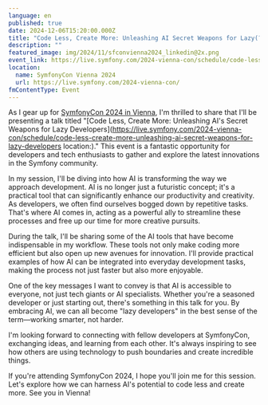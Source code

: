 ```yaml
---
language: en
published: true
date: 2024-12-06T15:20:00.000Z
title: "Code Less, Create More: Unleashing AI Secret Weapons for Lazy(?) Developers!"
description: ""
featured_image: img/2024/11/sfconvienna2024_linkedin@2x.png
event_link: https://live.symfony.com/2024-vienna-con/schedule/code-less-create-more-unleashing-ai-secret-weapons-for-lazy-developers
location:
  name: SymfonyCon Vienna 2024
  url: https://live.symfony.com/2024-vienna-con/
fmContentType: Event
---
```

As I gear up for [SymfonyCon 2024 in Vienna](https://live.symfony.com/2024-vienna-con/), I'm thrilled to share that I'll be presenting a talk titled "[Code Less, Create More: Unleashing AI's Secret Weapons for Lazy Developers](https://live.symfony.com/2024-vienna-con/schedule/code-less-create-more-unleashing-ai-secret-weapons-for-lazy-developers
location:)." This event is a fantastic opportunity for developers and tech enthusiasts to gather and explore the latest innovations in the Symfony community.

In my session, I'll be diving into how AI is transforming the way we approach development. AI is no longer just a futuristic concept; it's a practical tool that can significantly enhance our productivity and creativity. As developers, we often find ourselves bogged down by repetitive tasks. That's where AI comes in, acting as a powerful ally to streamline these processes and free up our time for more creative pursuits.

During the talk, I'll be sharing some of the AI tools that have become indispensable in my workflow. These tools not only make coding more efficient but also open up new avenues for innovation. I'll provide practical examples of how AI can be integrated into everyday development tasks, making the process not just faster but also more enjoyable.

One of the key messages I want to convey is that AI is accessible to everyone, not just tech giants or AI specialists. Whether you're a seasoned developer or just starting out, there's something in this talk for you. By embracing AI, we can all become "lazy developers" in the best sense of the term—working smarter, not harder.

I'm looking forward to connecting with fellow developers at SymfonyCon, exchanging ideas, and learning from each other. It's always inspiring to see how others are using technology to push boundaries and create incredible things.

If you're attending SymfonyCon 2024, I hope you'll join me for this session. Let's explore how we can harness AI's potential to code less and create more. See you in Vienna!
